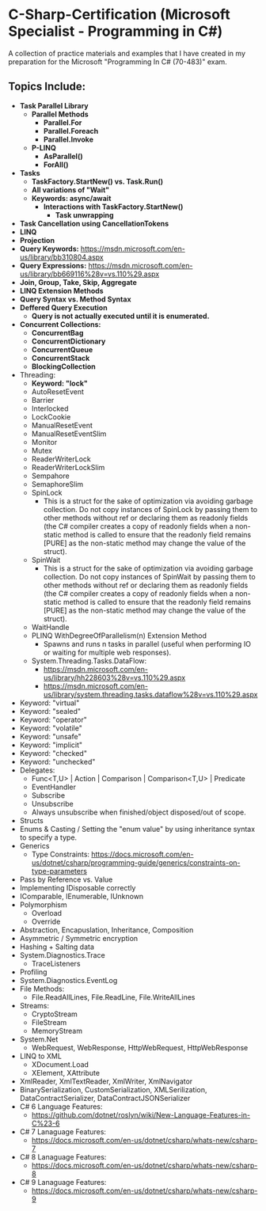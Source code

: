 # C-Sharp-Certification (Microsoft Specialist - Programming in C#)
A collection of practice materials and examples that I have created in my preparation for the Microsoft "Programming In C# (70-483)" exam.

Topics Include:
--
* **Task Parallel Library**
  * **Parallel Methods**
    * **Parallel.For**
    * **Parallel.Foreach**
    * **Parallel.Invoke**
  * **P-LINQ**
    * **AsParallel()**
    * **ForAll()**
* **Tasks**
  * **TaskFactory.StartNew() vs. Task.Run()**
  * **All variations of "Wait"**
  * **Keywords: async/await**
    * **Interactions with TaskFactory.StartNew()**
      * **Task unwrapping**
* **Task Cancellation using CancellationTokens**
* **LINQ**
 * **Projection**
 * **Query Keywords:** https://msdn.microsoft.com/en-us/library/bb310804.aspx
 * **Query Expressions:** https://msdn.microsoft.com/en-us/library/bb669116%28v=vs.110%29.aspx
 * **Join, Group, Take, Skip, Aggregate**
 * **LINQ Extension Methods**
 * **Query Syntax vs. Method Syntax**
 * **Deffered Query Execution**
   * **Query is not actually executed until it is enumerated.**
* **Concurrent Collections:**
  * **ConcurrentBag**
  * **ConcurrentDictionary**
  * **ConcurrentQueue**
  * **ConcurrentStack**
  * **BlockingCollection**
* Threading:
  * **Keyword: "lock"**
  * AutoResetEvent
  * Barrier
  * Interlocked
  * LockCookie
  * ManualResetEvent
  * ManualResetEventSlim
  * Monitor
  * Mutex
  * ReaderWriterLock
  * ReaderWriterLockSlim
  * Sempahore
  * SemaphoreSlim
  * SpinLock
    * This is a struct for the sake of optimization via avoiding garbage collection. Do not copy instances of SpinLock by passing them to other methods without ref or declaring them as readonly fields (the C# compiler creates a copy of readonly fields when a non-static method is called to ensure that the readonly field remains [PURE] as the non-static method may change the value of the struct).
  * SpinWait
    * This is a struct for the sake of optimization via avoiding garbage collection. Do not copy instances of SpinWait by passing them to other methods without ref or declaring them as readonly fields (the C# compiler creates a copy of readonly fields when a non-static method is called to ensure that the readonly field remains [PURE] as the non-static method may change the value of the struct).
  * WaitHandle
  * PLINQ WithDegreeOfParallelism(n) Extension Method
    * Spawns and runs n tasks in parallel (useful when performing IO or waiting for multiple web responses).
  * System.Threading.Tasks.DataFlow:
    * https://msdn.microsoft.com/en-us/library/hh228603%28v=vs.110%29.aspx
    * https://msdn.microsoft.com/en-us/library/system.threading.tasks.dataflow%28v=vs.110%29.aspx
* Keyword: "virtual"
* Keyword: "sealed"
* Keyword: "operator"
* Keyword: "volatile"
* Keyword: "unsafe"
* Keyword: "implicit"
* Keyword: "checked"
* Keyword: "unchecked"
* Delegates:
  * Func<T,U> | Action<T> | Comparison<T> | Comparison<T,U> | Predicate<T>
  * EventHandler<T>
   * Subscribe
   * Unsubscribe
    * Always unsubscribe when finished/object disposed/out of scope.
* Structs
* Enums & Casting / Setting the "enum value" by using inheritance syntax to specify a type.
* Generics
  * Type Constraints: https://docs.microsoft.com/en-us/dotnet/csharp/programming-guide/generics/constraints-on-type-parameters
* Pass by Reference vs. Value
* Implementing IDisposable correctly
* IComparable, IEnumerable, IUnknown
* Polymorphism
  * Overload
  * Override
* Abstraction, Encapuslation, Inheritance, Composition
* Asymmetric / Symmetric encryption
* Hashing + Salting data
* System.Diagnostics.Trace
  * TraceListeners
* Profiling
* System.Diagnostics.EventLog
* File Methods:
  * File.ReadAllLines, File.ReadLine, File.WriteAllLines
* Streams:
  * CryptoStream
  * FileStream
  * MemoryStream
* System.Net
  * WebRequest, WebResponse, HttpWebRequest, HttpWebResponse
* LINQ to XML
  * XDocument.Load
  * XElement, XAttribute
* XmlReader, XmlTextReader, XmlWriter, XmlNavigator
* BinarySerialization, CustomSerialization, XMLSerilization, DataContractSerializer, DataContractJSONSerializer 
* C# 6 Language Features:
  * https://github.com/dotnet/roslyn/wiki/New-Language-Features-in-C%23-6
* C# 7 Lanaguage Features:
  * https://docs.microsoft.com/en-us/dotnet/csharp/whats-new/csharp-7
* C# 8 Lanaguage Features:
  * https://docs.microsoft.com/en-us/dotnet/csharp/whats-new/csharp-8
* C# 9 Lanaguage Features:
  * https://docs.microsoft.com/en-us/dotnet/csharp/whats-new/csharp-9
